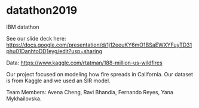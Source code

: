 # datathon2019
IBM datathon

See our slide deck here: https://docs.google.com/presentation/d/1j12eeuKY6mO1BSaEWXYFuyTD31phu01DanhtoDD1eyg/edit?usp=sharing


Data: https://www.kaggle.com/rtatman/188-million-us-wildfires

Our project focused on modeling how fire spreads in California. Our dataset is from Kaggle and we used an SIR model.

Team Members: Avena Cheng, Ravi Bhandia, Fernando Reyes, Yana Mykhailovska.

